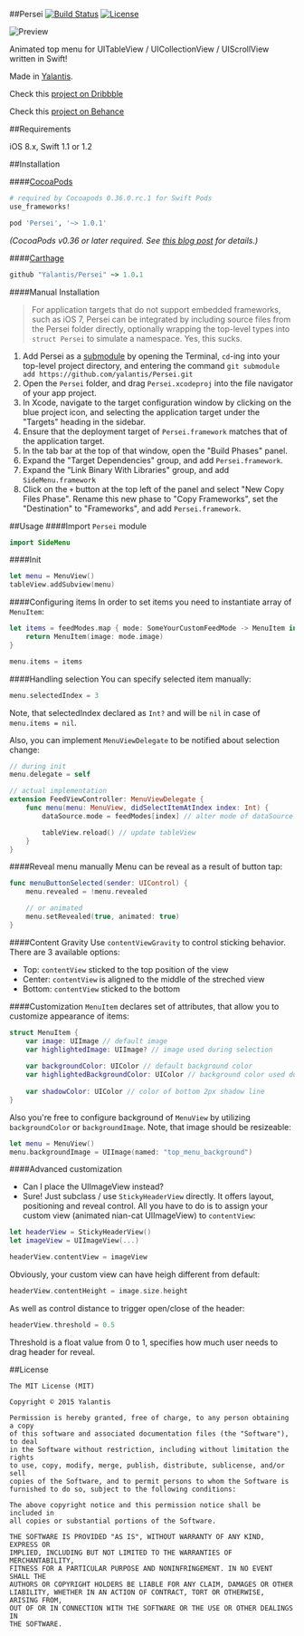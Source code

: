 ##Persei
[![Build Status](https://travis-ci.org/Yalantis/Persei.svg)](https://travis-ci.org/Yalantis/Persei)
[![License](http://img.shields.io/badge/license-MIT-green.svg?style=flat)](https://github.com/Yalantis/Persei/blob/master/LICENSE)

![Preview](https://github.com/Yalantis/Persei/blob/master/Assets/animation.gif)

Animated top menu for UITableView / UICollectionView / UIScrollView written in Swift!

Made in [Yalantis](http://yalantis.com/).

Check this [project on Dribbble](https://dribbble.com/shots/1706861-Top-Menu-Animation?list=users&offset=23)

Check this [project on Behance](https://www.behance.net/gallery/20411445/Mobile-Animations-Interactions%20)

##Requirements

iOS 8.x, Swift 1.1 or 1.2

##Installation

####[CocoaPods](http://cocoapods.org)
```ruby
# required by Cocoapods 0.36.0.rc.1 for Swift Pods
use_frameworks! 

pod 'Persei', '~> 1.0.1'
```

*(CocoaPods v0.36 or later required. See [this blog post](http://blog.cocoapods.org/Pod-Authors-Guide-to-CocoaPods-Frameworks/) for details.)*

####[Carthage](http://github.com/Carthage/Carthage)
```ruby
github "Yalantis/Persei" ~> 1.0.1
```

####Manual Installation
> For application targets that do not support embedded frameworks, such as iOS 7, Persei can be integrated by including source files from the Persei folder directly, optionally wrapping the top-level types into `struct Persei` to simulate a namespace. Yes, this sucks.

1. Add Persei as a [submodule](http://git-scm.com/docs/git-submodule) by opening the Terminal, `cd`-ing into your top-level project directory, and entering the command `git submodule add https://github.com/yalantis/Persei.git`
2. Open the `Persei` folder, and drag `Persei.xcodeproj` into the file navigator of your app project.
3. In Xcode, navigate to the target configuration window by clicking on the blue project icon, and selecting the application target under the "Targets" heading in the sidebar.
4. Ensure that the deployment target of `Persei.framework` matches that of the application target.
5. In the tab bar at the top of that window, open the "Build Phases" panel.
6. Expand the "Target Dependencies" group, and add `Persei.framework`.
7. Expand the "Link Binary With Libraries" group, and add `SideMenu.framework`
8. Click on the `+` button at the top left of the panel and select "New Copy Files Phase". Rename this new phase to "Copy Frameworks", set the "Destination" to "Frameworks", and add `Persei.framework`.

##Usage
####Import `Persei` module
```swift
import SideMenu
```

####Init
```swift
let menu = MenuView()    
tableView.addSubview(menu)
```

####Configuring items 
In order to set items you need to instantiate array of `MenuItem`:
```swift
let items = feedModes.map { mode: SomeYourCustomFeedMode -> MenuItem in
	return MenuItem(image: mode.image)
}

menu.items = items
```

####Handling selection
You can specify selected item manually:
```swift
menu.selectedIndex = 3
```

Note, that selectedIndex declared as `Int?` and will be `nil` in case of `menu.items = nil`. 

Also, you can implement `MenuViewDelegate` to be notified about selection change:
```swift
// during init 
menu.delegate = self

// actual implementation
extension FeedViewController: MenuViewDelegate {
    func menu(menu: MenuView, didSelectItemAtIndex index: Int) {
    	dataSource.mode = feedModes[index] // alter mode of dataSource

    	tableView.reload() // update tableView
    }
}
```

####Reveal menu manually
Menu can be reveal as a result of button tap:
```swift
func menuButtonSelected(sender: UIControl) {
	menu.revealed = !menu.revealed

	// or animated
	menu.setRevealed(true, animated: true)
}
```

####Content Gravity
Use `contentViewGravity` to control sticking behavior. There are 3 available options: 

- Top: `contentView` sticked to the top position of the view
- Center: `contentView` is aligned to the middle of the streched view
- Bottom: `contentView` sticked to the bottom

####Customization
`MenuItem` declares set of attributes, that allow you to customize appearance of items: 
```swift
struct MenuItem {
    var image: UIImage // default image
    var highlightedImage: UIImage? // image used during selection
    
    var backgroundColor: UIColor // default background color
    var highlightedBackgroundColor: UIColor // background color used during selection
    
    var shadowColor: UIColor // color of bottom 2px shadow line
}
```

Also you're free to configure background of `MenuView` by utilizing `backgroundColor` or `backgroundImage`. Note, that image should be resizeable: 
```swift
let menu = MenuView() 
menu.backgroundImage = UIImage(named: "top_menu_background")
```

####Advanced customization
- Can I place the UIImageView instead?
- Sure! Just subclass / use `StickyHeaderView` directly. It offers layout, positioning and reveal control. All you have to do is to assign your custom view (animated nian-cat UIImageView) to `contentView`: 

```swift
let headerView = StickyHeaderView()
let imageView = UIImageView(...) 

headerView.contentView = imageView
```

Obviously, your custom view can have heigh different from default: 
```swift
headerView.contentHeight = image.size.height
```

As well as control distance to trigger open/close of the header: 
```swift
headerView.threshold = 0.5
```
Threshold is a float value from 0 to 1, specifies how much user needs to drag header for reveal.

##License

	The MIT License (MIT)

	Copyright © 2015 Yalantis

	Permission is hereby granted, free of charge, to any person obtaining a copy
	of this software and associated documentation files (the "Software"), to deal
	in the Software without restriction, including without limitation the rights
	to use, copy, modify, merge, publish, distribute, sublicense, and/or sell
	copies of the Software, and to permit persons to whom the Software is
	furnished to do so, subject to the following conditions:

	The above copyright notice and this permission notice shall be included in
	all copies or substantial portions of the Software.

	THE SOFTWARE IS PROVIDED "AS IS", WITHOUT WARRANTY OF ANY KIND, EXPRESS OR
	IMPLIED, INCLUDING BUT NOT LIMITED TO THE WARRANTIES OF MERCHANTABILITY,
	FITNESS FOR A PARTICULAR PURPOSE AND NONINFRINGEMENT. IN NO EVENT SHALL THE
	AUTHORS OR COPYRIGHT HOLDERS BE LIABLE FOR ANY CLAIM, DAMAGES OR OTHER
	LIABILITY, WHETHER IN AN ACTION OF CONTRACT, TORT OR OTHERWISE, ARISING FROM,
	OUT OF OR IN CONNECTION WITH THE SOFTWARE OR THE USE OR OTHER DEALINGS IN
	THE SOFTWARE.